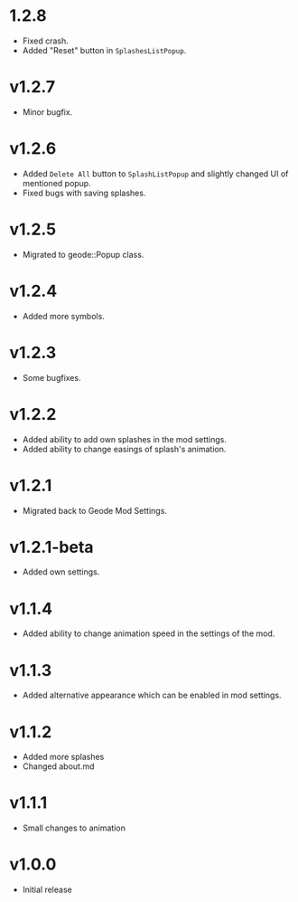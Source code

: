 # 1.2.8

- Fixed crash.
- Added "Reset" button in `SplashesListPopup`.

# v1.2.7

- Minor bugfix.

# v1.2.6

- Added `Delete All` button to `SplashListPopup` and slightly changed UI of mentioned popup.
- Fixed bugs with saving splashes.

# v1.2.5

- Migrated to geode::Popup class.

# v1.2.4

- Added more symbols.

# v1.2.3

- Some bugfixes.

# v1.2.2

- Added ability to add own splashes in the mod settings.
- Added ability to change easings of splash's animation.

# v1.2.1

- Migrated back to Geode Mod Settings.

# v1.2.1-beta

- Added own settings.

# v1.1.4

- Added ability to change animation speed in the settings of the mod.

# v1.1.3

- Added alternative appearance which can be enabled in mod settings.

# v1.1.2

- Added more splashes
- Changed about.md

# v1.1.1

- Small changes to animation

# v1.0.0

- Initial release